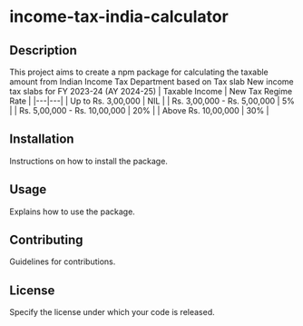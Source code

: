 # income-tax-india-calculator

## Description
This project aims to create a npm package for calculating the taxable amount from Indian Income Tax Department based on Tax slab 
New income tax slabs for FY 2023-24 (AY 2024-25)
| Taxable Income | New Tax Regime Rate |
|---|---|
| Up to Rs. 3,00,000 | NIL |
| Rs. 3,00,000 - Rs. 5,00,000 | 5% |
| Rs. 5,00,000 - Rs. 10,00,000 | 20% |
| Above Rs. 10,00,000 | 30% |

## Installation
Instructions on how to install the package.

## Usage
Explains how to use the package.

## Contributing
Guidelines for contributions.

## License
Specify the license under which your code is released.
